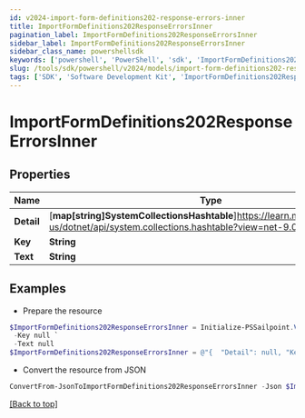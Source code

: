 ```yaml
---
id: v2024-import-form-definitions202-response-errors-inner
title: ImportFormDefinitions202ResponseErrorsInner
pagination_label: ImportFormDefinitions202ResponseErrorsInner
sidebar_label: ImportFormDefinitions202ResponseErrorsInner
sidebar_class_name: powershellsdk
keywords: ['powershell', 'PowerShell', 'sdk', 'ImportFormDefinitions202ResponseErrorsInner', 'V2024ImportFormDefinitions202ResponseErrorsInner'] 
slug: /tools/sdk/powershell/v2024/models/import-form-definitions202-response-errors-inner
tags: ['SDK', 'Software Development Kit', 'ImportFormDefinitions202ResponseErrorsInner', 'V2024ImportFormDefinitions202ResponseErrorsInner']
---
```



# ImportFormDefinitions202ResponseErrorsInner

## Properties

Name | Type | Description | Notes
------------ | ------------- | ------------- | -------------
**Detail** | [**map[string]SystemCollectionsHashtable**]https://learn.microsoft.com/en-us/dotnet/api/system.collections.hashtable?view=net-9.0 |  | [optional] 
**Key** | **String** |  | [optional] 
**Text** | **String** |  | [optional] 

## Examples

- Prepare the resource
```powershell
$ImportFormDefinitions202ResponseErrorsInner = Initialize-PSSailpoint.V2024ImportFormDefinitions202ResponseErrorsInner  -Detail null `
 -Key null `
 -Text null
$ImportFormDefinitions202ResponseErrorsInner = @"{  "Detail": null, "Key": "null", "Text": "null" }"@
```

- Convert the resource from JSON
```powershell
ConvertFrom-JsonToImportFormDefinitions202ResponseErrorsInner -Json $ImportFormDefinitions202ResponseErrorsInner
```


[[Back to top]](#) 

